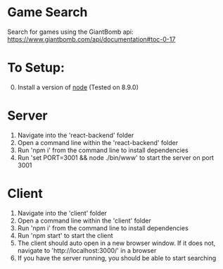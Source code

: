 # Game Search
Search for games using the GiantBomb api: https://www.giantbomb.com/api/documentation#toc-0-17

# To Setup:
0. Install a version of [node](https://nodejs.org/en/download/) (Tested on 8.9.0)

# Server
1. Navigate into the 'react-backend' folder
2. Open a command line within the 'react-backend' folder
3. Run 'npm i' from the command line to install dependencies
4. Run 'set PORT=3001 && node ./bin/www' to start the server on port 3001

# Client
1. Navigate into the 'client' folder
2. Open a command line within the 'client' folder
3. Run 'npm i' from the command line to install dependencies
4. Run 'npm start' to start the client
5. The client should auto open in a new browser window. If it does not, navigate to 'http://localhost:3000/' in a browser
6. If you have the server running, you should be able to start searching
